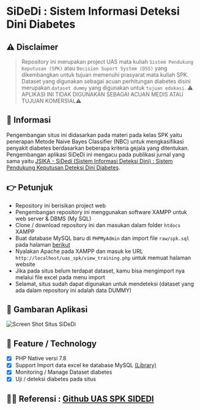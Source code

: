 # SiDeDi : Sistem Informasi Deteksi Dini Diabetes

## ⚠️ Disclaimer
> Repository ini merupakan project UAS mata kuliah `Sistem Pendukung Keputusan (SPK)` atau `Decision Suport System (DSS)` yang dikembangkan untuk tujuan memenuhi prasyarat mata kuliah SPK. Dataset yang digunakan sebagai acuan perhitungan diabetes disini merupakan `dataset dummy` yang digunakan untuk `tujuan edukasi`.  ⚠️ APLIKASI INI TIDAK DIGUNAKAN SEBAGAI ACUAN MEDIS ATAU TUJUAN KOMERSIAL⚠️ 

## 💬 Informasi
Pengembangan situs ini didasarkan pada materi pada kelas SPK yaitu penerapan Metode Naive Bayes Classifier (NBC) untuk mengkasifikasi penyakit diabetes berdasarkan beberapa kriteria gejala yang ditentukan. Pengembangan aplikasi SiDeDi ini mengacu pada publikasi jurnal yang sama yaitu [JSIKA - SiDedi (Sistem Informasi Deteksi Dini) : Sistem Pendukung Keputusan Deteksi Dini Diabetes](jurnalJSIKA).

## 👉 Petunjuk
- Repository ini berisikan project web
- Pengembangan repository ini menggunakan software XAMPP untuk web server & DBMS (My SQL)
- Clone / download repository ini dan masukan dalam folder `htdocs` XAMPP
- Buat database MySQL baru di `PHPMyAdmin` dan import file `raw/spk.sql` pada halaman [berikut]()
- Nyalakan Apache pada XAMPP dan masuk ke URL `http://localhost/uas_spk/view_training.php` untuk memuat halaman website
- Jika pada situs belum terdapat dataset, kamu bisa mengimport nya melalui file excel pada menu import
- Selamat, situs sudah dapat digunakan untuk mendeteksi (dataset yang ada dalam repository ini adalah data DUMMY)

## 📱 Gambaran Aplikasi
<div>
  <img src="https://www.dropbox.com/s/2zrz6o29dwsnejr/banner_website.png?raw=1" alt="Screen Shot Situs SiDeDi"/>
</div>

## 🚧 Feature / Technology
- [x] PHP Native versi 7.8
- [x] Support Import data excel ke database MySQL [(Library)](https://github.com/shuchkin/simplexls)
- [x] Monitoring / Manage Dataset diabetes
- [x] Uji / deteksi diabetes pada situs

## 🤝🏻 Referensi : [Github UAS SPK SIDEDI](https://github.com/apriantoa917/php-UAS_SPK-SiDeDi)

[ref1]: <https://towardsdatascience.com/naive-bayes-classifier-81d512f50a7c>
[jurnalJSIKA]: <https://www.dropbox.com/s/d12t67ayl5jv14e/Jurnal%20SiDeDi.pdf?dl=0>
[JurnalSTIKESSALSABILA]: <https://jurnal.stikessalsabila.ac.id/index.php/jikd/article/download/79/72/209>
[JurnalUMJ]: <https://jurnal.umj.ac.id/index.php/AN-NUR/article/view/7132>
[appURL]: <>
